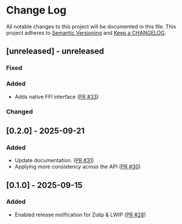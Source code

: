 # Change Log

All notable changes to this project will be documented in this file. This project adheres to [Semantic Versioning](http://semver.org/) and [Keep a CHANGELOG](http://keepachangelog.com/).

## [unreleased] - unreleased

### Fixed


### Added

- Adds native FFI interface ([PR #33](https://github.com/redvers/pony-odbc/pull/33))

### Changed


## [0.2.0] - 2025-09-21

### Added

- Update documentation. ([PR #31](https://github.com/redvers/pony-odbc/pull/31))
- Applying more consistency across the API ([PR #30](https://github.com/redvers/pony-odbc/pull/30))

## [0.1.0] - 2025-09-15

### Added

- Enabled release notification for Zulip & LWIP ([PR #28](https://github.com/redvers/pony-odbc/pull/28))

